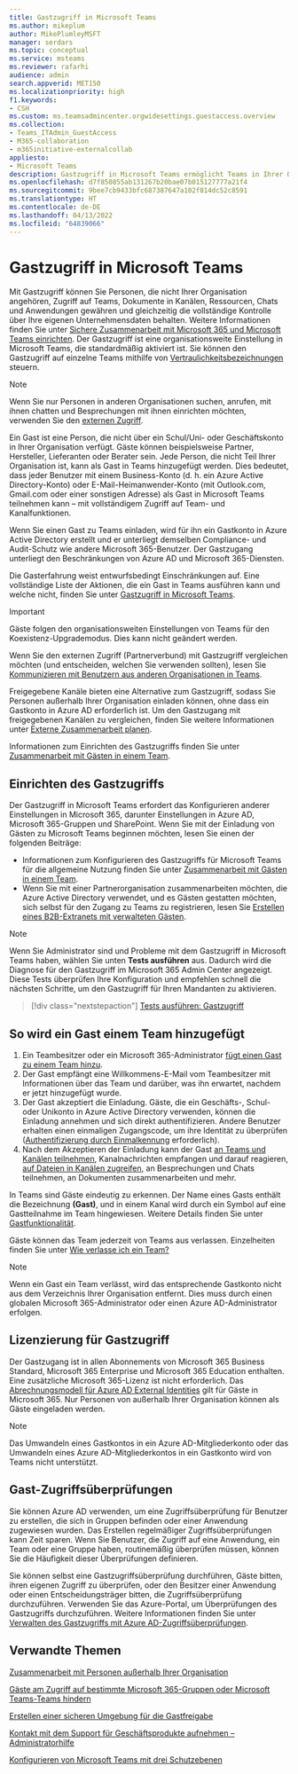 ```yaml
---
title: Gastzugriff in Microsoft Teams
ms.author: mikeplum
author: MikePlumleyMSFT
manager: serdars
ms.topic: conceptual
ms.service: msteams
ms.reviewer: rafarhi
audience: admin
search.appverid: MET150
ms.localizationpriority: high
f1.keywords:
- CSH
ms.custom: ms.teamsadmincenter.orgwidesettings.guestaccess.overview
ms.collection:
- Teams_ITAdmin_GuestAccess
- M365-collaboration
- m365initiative-externalcollab
appliesto:
- Microsoft Teams
description: Gastzugriff in Microsoft Teams ermöglicht Teams in Ihrer Organisation, mit Personen außerhalb Ihrer Organisation zusammenzuarbeiten, indem ihnen Zugriff auf Teams und Kanäle gewährt wird.
ms.openlocfilehash: d7f850855ab131267b20bae07b015127777a21f4
ms.sourcegitcommit: 9bee7cb9433bfc687387647a102f814dc52c8591
ms.translationtype: HT
ms.contentlocale: de-DE
ms.lasthandoff: 04/13/2022
ms.locfileid: "64839066"
---
```

# <a name="guest-access-in-microsoft-teams"></a>Gastzugriff in Microsoft Teams

Mit Gastzugriff können Sie Personen, die nicht Ihrer Organisation angehören, Zugriff auf Teams, Dokumente in Kanälen, Ressourcen, Chats und Anwendungen gewähren und gleichzeitig die vollständige Kontrolle über Ihre eigenen Unternehmensdaten behalten. Weitere Informationen finden Sie unter [Sichere Zusammenarbeit mit Microsoft 365 und Microsoft Teams einrichten](/microsoft-365/solutions/setup-secure-collaboration-with-teams). Der Gastzugriff ist eine organisationsweite Einstellung in Microsoft Teams, die standardmäßig aktiviert ist. Sie können den Gastzugriff auf einzelne Teams mithilfe von [Vertraulichkeitsbezeichnungen](/microsoft-365/compliance/sensitivity-labels-teams-groups-sites) steuern.

> [!NOTE]
> Wenn Sie nur Personen in anderen Organisationen suchen, anrufen, mit ihnen chatten und Besprechungen mit ihnen einrichten möchten, verwenden Sie den [externen Zugriff](manage-external-access.md).

Ein Gast ist eine Person, die nicht über ein Schul/Uni- oder Geschäftskonto in Ihrer Organisation verfügt. Gäste können beispielsweise Partner, Hersteller, Lieferanten oder Berater sein. Jede Person, die nicht Teil Ihrer Organisation ist, kann als Gast in Teams hinzugefügt werden. Dies bedeutet, dass jeder Benutzer mit einem Business-Konto (d. h. ein Azure Active Directory-Konto) oder E-Mail-Heimanwender-Konto (mit Outlook.com, Gmail.com oder einer sonstigen Adresse) als Gast in Microsoft Teams teilnehmen kann – mit vollständigem Zugriff auf Team- und Kanalfunktionen.

Wenn Sie einen Gast zu Teams einladen, wird für ihn ein Gastkonto in Azure Active Directory erstellt und er unterliegt demselben Compliance- und Audit-Schutz wie andere Microsoft 365-Benutzer. Der Gastzugang unterliegt den Beschränkungen von Azure AD und Microsoft 365-Diensten.

Die Gasterfahrung weist entwurfsbedingt Einschränkungen auf. Eine vollständige Liste der Aktionen, die ein Gast in Teams ausführen kann und welche nicht, finden Sie unter [Gastzugriff in Microsoft Teams](guest-experience.md).

> [!IMPORTANT]
> Gäste folgen den organisationsweiten Einstellungen von Teams für den Koexistenz-Upgrademodus. Dies kann nicht geändert werden.

Wenn Sie den externen Zugriff (Partnerverbund) mit Gastzugriff vergleichen möchten (und entscheiden, welchen Sie verwenden sollten), lesen Sie [Kommunizieren mit Benutzern aus anderen Organisationen in Teams](communicate-with-users-from-other-organizations.md).

Freigegebene Kanäle bieten eine Alternative zum Gastzugriff, sodass Sie Personen außerhalb Ihrer Organisation einladen können, ohne dass ein Gastkonto in Azure AD erforderlich ist. Um den Gastzugang mit freigegebenen Kanälen zu vergleichen, finden Sie weitere Informationen unter [Externe Zusammenarbeit planen](/microsoft-365/solutions/plan-external-collaboration).

Informationen zum Einrichten des Gastzugriffs finden Sie unter [Zusammenarbeit mit Gästen in einem Team](/microsoft-365/solutions/collaborate-as-team). 

## <a name="set-up-guest-access"></a>Einrichten des Gastzugriffs

Der Gastzugriff in Microsoft Teams erfordert das Konfigurieren anderer Einstellungen in Microsoft 365, darunter Einstellungen in Azure AD, Microsoft 365-Gruppen und SharePoint. Wenn Sie mit der Einladung von Gästen zu Microsoft Teams beginnen möchten, lesen Sie einen der folgenden Beiträge:

- Informationen zum Konfigurieren des Gastzugriffs für Microsoft Teams für die allgemeine Nutzung finden Sie unter [Zusammenarbeit mit Gästen in einem Team](/microsoft-365/solutions/collaborate-as-team).
- Wenn Sie mit einer Partnerorganisation zusammenarbeiten möchten, die Azure Active Directory verwendet, und es Gästen gestatten möchten, sich selbst für den Zugang zu Teams zu registrieren, lesen Sie [Erstellen eines B2B-Extranets mit verwalteten Gästen](/microsoft-365/solutions/b2b-extranet).

> [!NOTE]
> Wenn Sie Administrator sind und Probleme mit dem Gastzugriff in Microsoft Teams haben, wählen Sie unten **Tests ausführen** aus. Dadurch wird die Diagnose für den Gastzugriff im Microsoft 365 Admin Center angezeigt. Diese Tests überprüfen Ihre Konfiguration und empfehlen schnell die nächsten Schritte, um den Gastzugriff für Ihren Mandanten zu aktivieren.
>> [!div class="nextstepaction"]
>> [Tests ausführen: Gastzugriff](https://aka.ms/TeamsGuestAccessDiagDMC)

## <a name="how-a-guest-gets-added-to-a-team"></a>So wird ein Gast einem Team hinzugefügt

1. Ein Teambesitzer oder ein Microsoft 365-Administrator [fügt einen Gast zu einem Team hinzu](https://support.office.com/article/add-guests-to-a-team-fccb4fa6-f864-4508-bdde-256e7384a14f).
2. Der Gast empfängt eine Willkommens-E-Mail vom Teambesitzer mit Informationen über das Team und darüber, was ihn erwartet, nachdem er jetzt hinzugefügt wurde.
3. Der Gast akzeptiert die Einladung.
  Gäste, die ein Geschäfts-, Schul- oder Unikonto in Azure Active Directory verwenden, können die Einladung annehmen und sich direkt authentifizieren. Andere Benutzer erhalten einen einmaligen Zugangscode, um ihre Identität zu überprüfen ([Authentifizierung durch Einmalkennung](/azure/active-directory/external-identities/one-time-passcode) erforderlich).
4. Nach dem Akzeptieren der Einladung kann der Gast [an Teams und Kanälen teilnehmen](https://support.office.com/article/df38ae23-8f85-46d3-b071-cb11b9de5499), Kanalnachrichten empfangen und darauf reagieren, [auf Dateien in Kanälen zugreifen](https://support.office.com/article/access-files-in-channels-c593c78a-27c4-4661-a598-682baa30ca7e), an Besprechungen und Chats teilnehmen, an Dokumenten zusammenarbeiten und mehr. 

In Teams sind Gäste eindeutig zu erkennen. Der Name eines Gasts enthält die Bezeichnung **(Gast)**, und in einem Kanal wird durch ein Symbol auf eine Gastteilnahme im Team hingewiesen. Weitere Details finden Sie unter [Gastfunktionalität](guest-experience.md).
  
Gäste können das Team jederzeit von Teams aus verlassen. Einzelheiten finden Sie unter [Wie verlasse ich ein Team?](https://support.office.com/article/leave-a-team-e481005d-3ec6-4694-b300-375472ba4076)

> [!NOTE]
> Wenn ein Gast ein Team verlässt, wird das entsprechende Gastkonto nicht aus dem Verzeichnis Ihrer Organisation entfernt. Dies muss durch einen globalen Microsoft 365-Administrator oder einen Azure AD-Administrator erfolgen.

## <a name="licensing-for-guest-access"></a>Lizenzierung für Gastzugriff

Der Gastzugang ist in allen Abonnements von Microsoft 365 Business Standard, Microsoft 365 Enterprise und Microsoft 365 Education enthalten. Eine zusätzliche Microsoft 365-Lizenz ist nicht erforderlich. Das [Abrechnungsmodell für Azure AD External Identities](/azure/active-directory/b2b/licensing-guidance) gilt für Gäste in Microsoft 365. Nur Personen von außerhalb Ihrer Organisation können als Gäste eingeladen werden.

> [!NOTE]
> Das Umwandeln eines Gastkontos in ein Azure AD-Mitgliederkonto oder das Umwandeln eines Azure AD-Mitgliederkontos in ein Gastkonto wird von Teams nicht unterstützt.

## <a name="guest-access-reviews"></a>Gast-Zugriffsüberprüfungen

Sie können Azure AD verwenden, um eine Zugriffsüberprüfung für Benutzer zu erstellen, die sich in Gruppen befinden oder einer Anwendung zugewiesen wurden. Das Erstellen regelmäßiger Zugriffsüberprüfungen kann Zeit sparen. Wenn Sie Benutzer, die Zugriff auf eine Anwendung, ein Team oder eine Gruppe haben, routinemäßig überprüfen müssen, können Sie die Häufigkeit dieser Überprüfungen definieren. 

Sie können selbst eine Gastzugriffsüberprüfung durchführen, Gäste bitten, ihren eigenen Zugriff zu überprüfen, oder den Besitzer einer Anwendung oder einen Entscheidungsträger bitten, die Zugriffsüberprüfung durchzuführen. Verwenden Sie das Azure-Portal, um Überprüfungen des Gastzugriffs durchzuführen. Weitere Informationen finden Sie unter [Verwalten des Gastzugriffs mit Azure AD-Zugriffsüberprüfungen](/azure/active-directory/governance/manage-guest-access-with-access-reviews).

## <a name="related-topics"></a>Verwandte Themen

[Zusammenarbeit mit Personen außerhalb Ihrer Organisation](/microsoft-365/solutions/collaborate-with-people-outside-your-organization)

[Gäste am Zugriff auf bestimmte Microsoft 365-Gruppen oder Microsoft Teams-Teams hindern](/microsoft-365/solutions/per-group-guest-access)

[Erstellen einer sicheren Umgebung für die Gastfreigabe](/microsoft-365/solutions/create-secure-guest-sharing-environment)

[Kontakt mit dem Support für Geschäftsprodukte aufnehmen – Administratorhilfe](/microsoft-365/admin/contact-support-for-business-products)

[Konfigurieren von Microsoft Teams mit drei Schutzebenen](/microsoft-365/solutions/configure-teams-three-tiers-protection)
